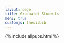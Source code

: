 ```yaml
---
layout: page
title: Graduated Students
menu: true
customjs: thesisbib
---
```


{% include allpubs.html %}

